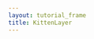 ```yaml
---
layout: tutorial_frame
title: KittenLayer
---
```

<script type='text/javascript'>

	var map = L.map('map', {
		crs: L.CRS.Simple,
		center: [0, 0],
		zoom: 5
	});

	L.TileLayer.Kitten = L.TileLayer.extend({
		getTileUrl: function(coords) {
			var i = Math.ceil( Math.random() * 4 );
			return "https://placekitten.com/256/256?image=" + i;
		},
        getAttribution: function() {
            return "<a href='https://placekitten.com/attribution.html'>PlaceKitten</a>"
        }
	});

	L.tileLayer.kitten = function() {
		return new L.TileLayer.Kitten();
	}

    var kittenTiles = L.tileLayer.kitten();
	map.addLayer( kittenTiles );
	
</script>

